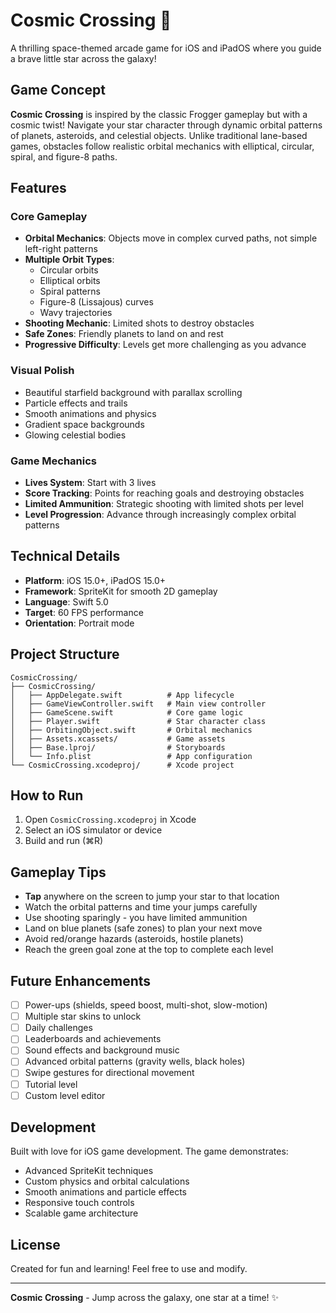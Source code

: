 # Cosmic Crossing 🌟

A thrilling space-themed arcade game for iOS and iPadOS where you guide a brave little star across the galaxy!

## Game Concept

**Cosmic Crossing** is inspired by the classic Frogger gameplay but with a cosmic twist! Navigate your star character through dynamic orbital patterns of planets, asteroids, and celestial objects. Unlike traditional lane-based games, obstacles follow realistic orbital mechanics with elliptical, circular, spiral, and figure-8 paths.

## Features

### Core Gameplay
- **Orbital Mechanics**: Objects move in complex curved paths, not simple left-right patterns
- **Multiple Orbit Types**:
  - Circular orbits
  - Elliptical orbits
  - Spiral patterns
  - Figure-8 (Lissajous) curves
  - Wavy trajectories
- **Shooting Mechanic**: Limited shots to destroy obstacles
- **Safe Zones**: Friendly planets to land on and rest
- **Progressive Difficulty**: Levels get more challenging as you advance

### Visual Polish
- Beautiful starfield background with parallax scrolling
- Particle effects and trails
- Smooth animations and physics
- Gradient space backgrounds
- Glowing celestial bodies

### Game Mechanics
- **Lives System**: Start with 3 lives
- **Score Tracking**: Points for reaching goals and destroying obstacles
- **Limited Ammunition**: Strategic shooting with limited shots per level
- **Level Progression**: Advance through increasingly complex orbital patterns

## Technical Details

- **Platform**: iOS 15.0+, iPadOS 15.0+
- **Framework**: SpriteKit for smooth 2D gameplay
- **Language**: Swift 5.0
- **Target**: 60 FPS performance
- **Orientation**: Portrait mode

## Project Structure

```
CosmicCrossing/
├── CosmicCrossing/
│   ├── AppDelegate.swift          # App lifecycle
│   ├── GameViewController.swift   # Main view controller
│   ├── GameScene.swift            # Core game logic
│   ├── Player.swift               # Star character class
│   ├── OrbitingObject.swift       # Orbital mechanics
│   ├── Assets.xcassets/           # Game assets
│   ├── Base.lproj/                # Storyboards
│   └── Info.plist                 # App configuration
└── CosmicCrossing.xcodeproj/      # Xcode project
```

## How to Run

1. Open `CosmicCrossing.xcodeproj` in Xcode
2. Select an iOS simulator or device
3. Build and run (⌘R)

## Gameplay Tips

- **Tap** anywhere on the screen to jump your star to that location
- Watch the orbital patterns and time your jumps carefully
- Use shooting sparingly - you have limited ammunition
- Land on blue planets (safe zones) to plan your next move
- Avoid red/orange hazards (asteroids, hostile planets)
- Reach the green goal zone at the top to complete each level

## Future Enhancements

- [ ] Power-ups (shields, speed boost, multi-shot, slow-motion)
- [ ] Multiple star skins to unlock
- [ ] Daily challenges
- [ ] Leaderboards and achievements
- [ ] Sound effects and background music
- [ ] Advanced orbital patterns (gravity wells, black holes)
- [ ] Swipe gestures for directional movement
- [ ] Tutorial level
- [ ] Custom level editor

## Development

Built with love for iOS game development. The game demonstrates:
- Advanced SpriteKit techniques
- Custom physics and orbital calculations
- Smooth animations and particle effects
- Responsive touch controls
- Scalable game architecture

## License

Created for fun and learning! Feel free to use and modify.

---

**Cosmic Crossing** - Jump across the galaxy, one star at a time! ✨
